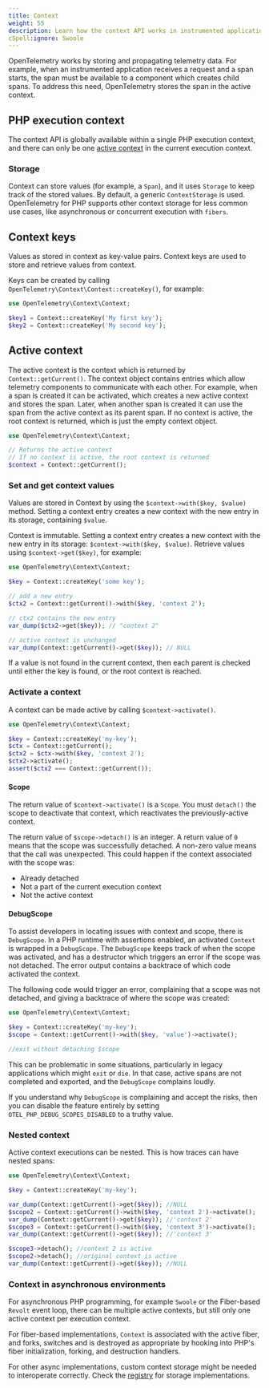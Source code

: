 ```yaml
---
title: Context
weight: 55
description: Learn how the context API works in instrumented applications.
cSpell:ignore: Swoole
---
```


OpenTelemetry works by storing and propagating telemetry data. For example, when
an instrumented application receives a request and a span starts, the span must
be available to a component which creates child spans. To address this need,
OpenTelemetry stores the span in the active context.

## PHP execution context

The context API is globally available within a single PHP execution context, and
there can only be one [active context](#active-context) in the current execution
context.

### Storage

Context can store values (for example, a `Span`), and it uses `Storage` to keep
track of the stored values. By default, a generic `ContextStorage` is used.
OpenTelemetry for PHP supports other context storage for less common use cases,
like asynchronous or concurrent execution with `fibers`.

## Context keys

Values as stored in context as key-value pairs. Context keys are used to store
and retrieve values from context.

Keys can be created by calling `OpenTelemetry\Context\Context::createKey()`, for
example:

```php
use OpenTelemetry\Context\Context;

$key1 = Context::createKey('My first key');
$key2 = Context::createKey('My second key');
```

## Active context

The active context is the context which is returned by `Context::getCurrent()`.
The context object contains entries which allow telemetry components to
communicate with each other. For example, when a span is created it can be
activated, which creates a new active context and stores the span. Later, when
another span is created it can use the span from the active context as its
parent span. If no context is active, the root context is returned, which is
just the empty context object.

```php
use OpenTelemetry\Context\Context;

// Returns the active context
// If no context is active, the root context is returned
$context = Context::getCurrent();
```

### Set and get context values

Values are stored in Context by using the `$context->with($key, $value)` method.
Setting a context entry creates a new context with the new entry in its storage,
containing `$value`.

Context is immutable. Setting a context entry creates a new context with the new
entry in its storage: `$context->with($key, $value)`. Retrieve values using
`$context->get($key)`, for example:

```php
use OpenTelemetry\Context\Context;

$key = Context::createKey('some key');

// add a new entry
$ctx2 = Context::getCurrent()->with($key, 'context 2');

// ctx2 contains the new entry
var_dump($ctx2->get($key)); // "context 2"

// active context is unchanged
var_dump(Context::getCurrent()->get($key)); // NULL
```

If a value is not found in the current context, then each parent is checked
until either the key is found, or the root context is reached.

### Activate a context

A context can be made active by calling `$context->activate()`.

```php
use OpenTelemetry\Context\Context;

$key = Context::createKey('my-key');
$ctx = Context::getCurrent();
$ctx2 = $ctx->with($key, 'context 2');
$ctx2->activate();
assert($ctx2 === Context::getCurrent());
```

#### Scope

The return value of `$context->activate()` is a `Scope`. You must `detach()` the
scope to deactivate that context, which reactivates the previously-active
context.

The return value of `$scope->detach()` is an integer. A return value of `0`
means that the scope was successfully detached. A non-zero value means that the
call was unexpected. This could happen if the context associated with the scope
was:

- Already detached
- Not a part of the current execution context
- Not the active context

#### DebugScope

To assist developers in locating issues with context and scope, there is
`DebugScope`. In a PHP runtime with assertions enabled, an activated `Context`
is wrapped in a `DebugScope`. The `DebugScope` keeps track of when the scope was
activated, and has a destructor which triggers an error if the scope was not
detached. The error output contains a backtrace of which code activated the
context.

The following code would trigger an error, complaining that a scope was not
detached, and giving a backtrace of where the scope was created:

```php
use OpenTelemetry\Context\Context;

$key = Context::createKey('my-key');
$scope = Context::getCurrent()->with($key, 'value')->activate();

//exit without detaching $scope
```

This can be problematic in some situations, particularly in legacy applications
which might `exit` or `die`. In that case, active spans are not completed and
exported, and the `DebugScope` complains loudly.

If you understand why `DebugScope` is complaining and accept the risks, then you
can disable the feature entirely by setting `OTEL_PHP_DEBUG_SCOPES_DISABLED` to
a truthy value.

### Nested context

Active context executions can be nested. This is how traces can have nested
spans:

```php
use OpenTelemetry\Context\Context;

$key = Context::createKey('my-key');

var_dump(Context::getCurrent()->get($key)); //NULL
$scope2 = Context::getCurrent()->with($key, 'context 2')->activate();
var_dump(Context::getCurrent()->get($key)); //'context 2'
$scope3 = Context::getCurrent()->with($key, 'context 3')->activate();
var_dump(Context::getCurrent()->get($key)); //'context 3'

$scope3->detach(); //context 2 is active
$scope2->detach(); //original context is active
var_dump(Context::getCurrent()->get($key)); //NULL
```

### Context in asynchronous environments

For asynchronous PHP programming, for example `Swoole` or the Fiber-based
`Revolt` event loop, there can be multiple active contexts, but still only one
active context per execution context.

For fiber-based implementations, `Context` is associated with the active fiber,
and forks, switches and is destroyed as appropriate by hooking into PHP's fiber
initialization, forking, and destruction handlers.

For other async implementations, custom context storage might be needed to
interoperate correctly. Check the [registry](/ecosystem/registry/?language=php)
for storage implementations.
